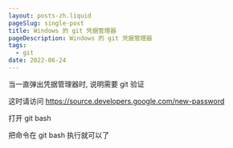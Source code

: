 ```yaml
---
layout: posts-zh.liquid
pageSlug: single-post
title: Windows 的 git 凭据管理器
pageDescription: Windows 的 git 凭据管理器
tags: 
  - git
date: 2022-06-24
---
```


当一直弹出凭据管理器时, 说明需要 git 验证

这时请访问 <a herf="https://source.developers.google.com/new-password" target="_blank">https://source.developers.google.com/new-password</a>

打开 git bash

把命令在 git bash 执行就可以了